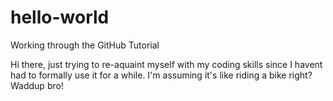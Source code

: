 # hello-world
Working through the GitHub Tutorial

Hi there, just trying to re-aquaint myself with my coding skills since I havent had to formally use it for a while. I'm assuming it's like riding a bike right?
Waddup bro!

